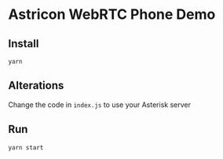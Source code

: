# Astricon WebRTC Phone Demo

## Install

```
yarn
```

## Alterations

Change the code in `index.js` to use your Asterisk server

## Run

```
yarn start
```

